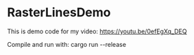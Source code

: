 # RasterLinesDemo

This is demo code for my video: https://youtu.be/0efEgXq_DEQ

Compile and run with:
cargo run --release
